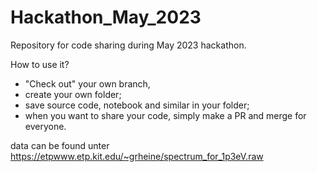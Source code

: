 # Hackathon_May_2023

Repository for code sharing during May 2023 hackathon. 

How to use it?

  - "Check out" your own branch,
  - create your own folder;
  - save source code, notebook and similar in your folder;
  - when you want to share your code, simply make a PR and merge for everyone.


data can be found unter
https://etpwww.etp.kit.edu/~grheine/spectrum_for_1p3eV.raw
